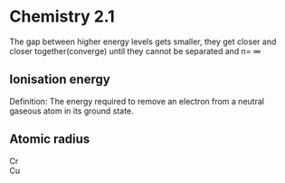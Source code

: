 # Chemistry 2.1
The gap between higher energy levels gets smaller, they get closer and closer together(converge) until they cannot be separated and n= ∞

## Ionisation energy
Definition:
The energy required to remove an electron from a neutral gaseous atom in its ground state.

## Atomic radius
Cr  
Cu